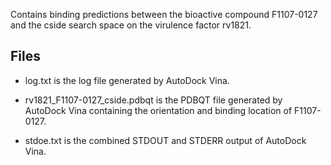 Contains binding predictions between the bioactive compound F1107-0127 and the cside search space on the virulence factor rv1821.

## Files

- log.txt is the log file generated by AutoDock Vina.

- rv1821_F1107-0127_cside.pdbqt is the PDBQT file generated by AutoDock Vina containing the orientation and binding location of F1107-0127.

- stdoe.txt is the combined STDOUT and STDERR output of AutoDock Vina.

